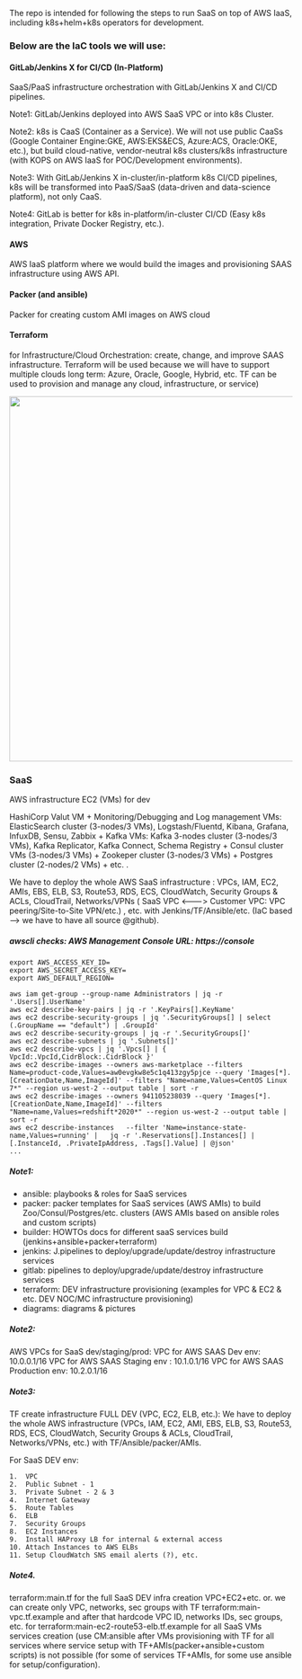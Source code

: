 The repo is intended for following the steps to run SaaS on top of AWS IaaS, including k8s+helm+k8s operators for development.

### Below are the IaC tools we will use:

#### GitLab/Jenkins X for CI/CD (In-Platform)
SaaS/PaaS infrastructure orchestration with GitLab/Jenkins X and CI/CD pipelines. 

Note1: GitLab/Jenkins deployed into AWS SaaS VPC or into k8s Cluster.

Note2: k8s is CaaS (Container as a Service). We will not use public CaaSs (Google Container Engine:GKE, AWS:EKS&ECS, Azure:ACS, Oracle:OKE, etc.), but build cloud-native, vendor-neutral k8s clusters/k8s infrastructure (with KOPS on AWS IaaS for POC/Development environments). 

Note3: With GitLab/Jenkins X in-cluster/in-platform k8s CI/CD pipelines, k8s will be transformed into PaaS/SaaS (data-driven and data-science platform), not only CaaS.

Note4: GitLab is better for k8s in-platform/in-cluster CI/CD (Easy k8s integration, Private Docker Registry, etc.). 

#### AWS 
AWS IaaS platform where we would build the images and provisioning SAAS infrastructure using AWS API. 

#### Packer (and ansible) 
Packer for creating custom AMI images on AWS cloud

#### Terraform 
for Infrastructure/Cloud Orchestration: create, change, and improve SAAS infrastructure. Terraform will be used because we will have to support multiple clouds long term: Azure, Oracle, Google, Hybrid, etc. TF can be used to provision and manage any cloud, infrastructure, or service)

<img src="https://github.com/adavarski/SaaS-FULL-POC/blob/main/saas/aws/diagrams/IaC_SaaS_DEV.png?raw=true" width="650">



###  SaaS

AWS infrastructure EC2 (VMs) for dev  

HashiCorp Valut VM + Monitoring/Debugging and Log management VMs: ElasticSearch cluster (3-nodes/3 VMs), Logstash/Fluentd, Kibana, Grafana, InfuxDB, Sensu, Zabbix + Kafka VMs: Kafka 3-nodes cluster (3-nodes/3 VMs), Kafka Replicator, Kafka Connect, Schema Registry + Consul cluster VMs (3-nodes/3 VMs) + Zookeper cluster (3-nodes/3 VMs) + Postgres cluster (2-nodes/2 VMs) + etc. . 

We have to deploy the whole AWS SaaS infrastructure : VPCs, IAM, EC2, AMIs, EBS, ELB, S3, Route53, RDS, ECS, CloudWatch, Security Groups & ACLs, CloudTrail, Networks/VPNs ( SaaS VPC <---> Customer VPC: VPC peering/Site-to-Site VPN/etc.) , etc. with Jenkins/TF/Ansible/etc. (IaC based —> we have to have all source @github).


##### awscli checks: AWS Management Console URL: https://console 

```
export AWS_ACCESS_KEY_ID=
export AWS_SECRET_ACCESS_KEY=
export AWS_DEFAULT_REGION=

aws iam get-group --group-name Administrators | jq -r '.Users[].UserName'
aws ec2 describe-key-pairs | jq -r '.KeyPairs[].KeyName'
aws ec2 describe-security-groups | jq '.SecurityGroups[] | select (.GroupName == "default") | .GroupId'
aws ec2 describe-security-groups | jq -r '.SecurityGroups[]'
aws ec2 describe-subnets | jq '.Subnets[]'
aws ec2 describe-vpcs | jq '.Vpcs[] | { VpcId:.VpcId,CidrBlock:.CidrBlock }'
aws ec2 describe-images --owners aws-marketplace --filters Name=product-code,Values=aw0evgkw8e5c1q413zgy5pjce --query 'Images[*].[CreationDate,Name,ImageId]' --filters "Name=name,Values=CentOS Linux 7*" --region us-west-2 --output table | sort -r
aws ec2 describe-images --owners 941105238039 --query 'Images[*].[CreationDate,Name,ImageId]' --filters "Name=name,Values=redshift*2020*" --region us-west-2 --output table | sort -r
aws ec2 describe-instances   --filter 'Name=instance-state-name,Values=running' |   jq -r '.Reservations[].Instances[] | [.InstanceId, .PrivateIpAddress, .Tags[].Value] | @json' 
... 
```
##### Note1: 

- ansible: playbooks & roles for SaaS services 
- packer: packer templates for SaaS services (AWS AMIs) to build Zoo/Consul/Postgres/etc. clusters (AWS AMIs based on ansible roles and custom scripts)
- builder: HOWTOs docs for different saaS services build (jenkins+ansible+packer+terraform) 
- jenkins: J.pipelines to deploy/upgrade/update/destroy infrastructure services 
- gitlab: pipelines to deploy/upgrade/update/destroy infrastructure services
- terraform: DEV infrastructure provisioning  (examples for VPC & EC2 & etc. DEV NOC/MC infrastructure provisioning)
- diagrams: diagrams & pictures

##### Note2:

AWS VPCs for SaaS dev/staging/prod:
VPC for AWS SAAS Dev env: 10.0.0.1/16
VPC for AWS SAAS Staging env : 10.1.0.1/16
VPC for AWS SAAS Production env: 10.2.0.1/16


##### Note3: 
TF create infrastructure FULL DEV (VPC, EC2, ELB, etc.): We have to deploy the whole AWS infrastructure (VPCs, IAM, EC2, AMI, EBS, ELB, S3, Route53, RDS, ECS, CloudWatch, Security Groups & ACLs, CloudTrail, Networks/VPNs, etc.) with TF/Ansible/packer/AMIs.

For SaaS DEV env: 

	1.	VPC
	2.	Public Subnet - 1
	3.	Private Subnet - 2 & 3
	4.	Internet Gateway
	5.	Route Tables
	6.	ELB
	7.	Security Groups
	8.	EC2 Instances
	9.	Install HAProxy LB for internal & external access
	10.	Attach Instances to AWS ELBs 
	11.	Setup CloudWatch SNS email alerts (?), etc.
  

#####  Note4. 
terraform:main.tf for the full SaaS DEV infra creation VPC+EC2+etc. or. we can create only VPC, networks, sec groups with TF terraform:main-vpc.tf.example and after that hardcode VPC ID, networks IDs, sec groups, etc. for terraform:main-ec2-route53-elb.tf.example for all SaaS VMs services creation (use CM:ansible after VMs provisioning with TF for all services where service setup with TF+AMIs(packer+ansible+custom scripts) is not possible (for some of services TF+AMIs, for some use ansible for setup/configuration).


